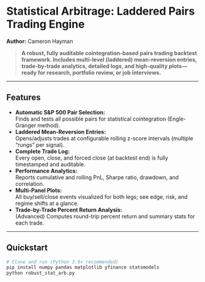 # Statistical Arbitrage: Laddered Pairs Trading Engine

**Author:** Cameron Hayman

> **A robust, fully auditable cointegration-based pairs trading backtest framework. Includes multi-level (laddered) mean-reversion entries, trade-by-trade analytics, detailed logs, and high-quality plots—ready for research, portfolio review, or job interviews.**

---

## Features

- **Automatic S&P 500 Pair Selection:**  
  Finds and tests all possible pairs for statistical cointegration (Engle-Granger method).
- **Laddered Mean-Reversion Entries:**  
  Opens/adjusts trades at configurable rolling z-score intervals (multiple “rungs” per signal).
- **Complete Trade Log:**  
  Every open, close, and forced close (at backtest end) is fully timestamped and auditable.
- **Performance Analytics:**  
  Reports cumulative and rolling PnL, Sharpe ratio, drawdown, and correlation.
- **Multi-Panel Plots:**  
  All buy/sell/close events visualized for both legs; see edge, risk, and regime shifts at a glance.
- **Trade-by-Trade Percent Return Analysis:**  
  (Advanced) Computes round-trip percent return and summary stats for each trade.

---

## Quickstart

```bash
# Clone and run (Python 3.9+ recommended)
pip install numpy pandas matplotlib yfinance statsmodels
python robust_stat_arb.py
